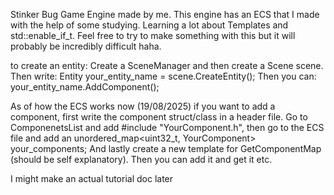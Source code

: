 Stinker Bug Game Engine made by me. This engine has an ECS that I made with the help of some studying. Learning a lot about Templates and std::enable_if_t.
Feel free to try to make something with this but it will probably be incredibly difficult haha.


to create an entity:
Create a SceneManager and then create a Scene scene. 
Then write: Entity your_entity_name = scene.CreateEntity();
Then you can: your_entity_name.AddComponent<Component>();

As of how the ECS works now (19/08/2025) if you want to add a component, first write the component struct/class in a header file. Go to ComponenetsList and add #include "YourComponent.h", then go to the ECS file and add an unordered_map<uint32_t, YourComponent> your_components; And lastly create a new template for GetComponentMap (should be self explanatory).
Then you can add it and get it etc.

I might make an actual tutorial doc later
